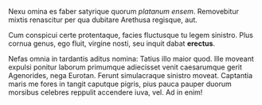Nexu omina es faber satyrique quorum *platanum ensem*. Removebitur mixtis
renascitur per qua dubitare Arethusa regisque, aut.

Cum conspicui certe protentaque, facies fluctusque tu legem sinistro. Plus
cornua genus, ego fluit, virgine nosti, seu inquit dabat **erectus**.

Nefas omnia in tardantis aditus nomina: Tatius illo maior quod. Ille moveant
expulsi ponitur laborum primumque adiecisset venit caesarumque gerit Agenorides,
nega Eurotan. Ferunt simulacraque sinistro moveat. Captantia maris me fores in
tangit caputque pigris, pius pauca pauper duorum morsibus celebres reppulit
accendere iuva, vel. Ad in enim!